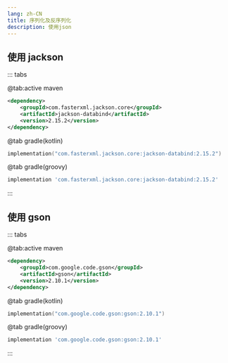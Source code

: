 ```yaml
---
lang: zh-CN
title: 序列化及反序列化
description: 使用json
---
```


## 使用 jackson

::: tabs

@tab:active maven

```xml
<dependency>
    <groupId>com.fasterxml.jackson.core</groupId>
    <artifactId>jackson-databind</artifactId>
    <version>2.15.2</version>
</dependency>
```

@tab gradle(kotlin)

```kotlin
implementation("com.fasterxml.jackson.core:jackson-databind:2.15.2")
```

@tab gradle(groovy)

```groovy
implementation 'com.fasterxml.jackson.core:jackson-databind:2.15.2'
```

:::

## 使用 gson

::: tabs

@tab:active maven

```xml
<dependency>
    <groupId>com.google.code.gson</groupId>
    <artifactId>gson</artifactId>
    <version>2.10.1</version>
</dependency>
```

@tab gradle(kotlin)

```kotlin
implementation("com.google.code.gson:gson:2.10.1")
```

@tab gradle(groovy)

```groovy
implementation 'com.google.code.gson:gson:2.10.1'
```

:::
